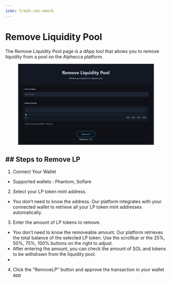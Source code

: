 ```yaml
---
icon: trash-can-xmark
---
```


# Remove Liquidity Pool

The Remove Liquidity Pool page is a dApp tool that allows you to remove liquidity from a pool on the Alphecca platform.

<figure><img src="../.gitbook/assets/KakaoTalk_20250415_133112000.png" alt=""><figcaption></figcaption></figure>



## ## Steps to Remove LP

1. Connect Your Wallet
 - Supported wallets : Phantom, Solfare

2. Select your LP token mint address.
 - You don’t need to know the address. Our platform integrates with your connected wallet to retrieve all your LP token mint addresses automatically.

3. Enter the amount of LP tokens to remove.
 - You don’t need to know the removeable amount. Our platform retrieves the total balance of the selected LP token. Use the scrollbar or the 25%, 50%, 75%, 100% buttons on the right to adjust.
 - After entering the amount, you can check the amount of SOL and tokens to be withdrawn from the liquidity pool.
 - 
4. Click the "RemoveLP" button and approve the transaction in your wallet app



